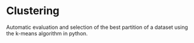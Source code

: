 # Clustering
Automatic evaluation and selection of the best partition of a dataset using the k-means algorithm in python. 
